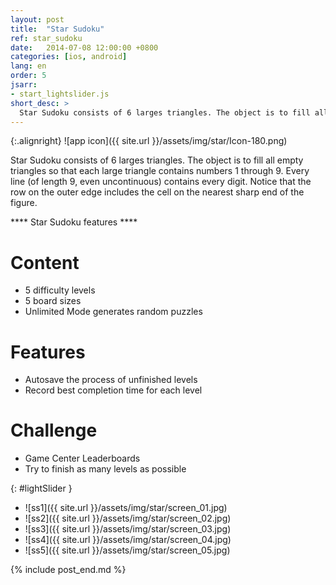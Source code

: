 ```yaml
---
layout: post
title:  "Star Sudoku"
ref: star_sudoku
date:   2014-07-08 12:00:00 +0800
categories: [ios, android]
lang: en
order: 5
jsarr:
- start_lightslider.js
short_desc: >
  Star Sudoku consists of 6 larges triangles. The object is to fill all empty triangles so that each large triangle contains numbers 1 through 9. Every line (of length 9, even uncontinuous) contains every digit.
---
```


{:.alignright}
![app icon]({{ site.url }}/assets/img/star/Icon-180.png)

Star Sudoku consists of 6 larges triangles. The object is to fill all empty triangles so that each large triangle contains numbers 1 through 9. Every line (of length 9, even uncontinuous) contains every digit. Notice that the row on the outer edge includes the cell on the nearest sharp end of the figure.

**** Star Sudoku features ****

# Content
- 5 difficulty levels
- 5 board sizes
- Unlimited Mode generates random puzzles

# Features
- Autosave the process of unfinished levels
- Record best completion time for each level

# Challenge
- Game Center Leaderboards
- Try to finish as many levels as possible

{: #lightSlider }
*   ![ss1]({{ site.url }}/assets/img/star/screen_01.jpg)
*   ![ss2]({{ site.url }}/assets/img/star/screen_02.jpg)
*   ![ss3]({{ site.url }}/assets/img/star/screen_03.jpg)
*   ![ss4]({{ site.url }}/assets/img/star/screen_04.jpg)
*   ![ss5]({{ site.url }}/assets/img/star/screen_05.jpg)

{% include post_end.md %}

